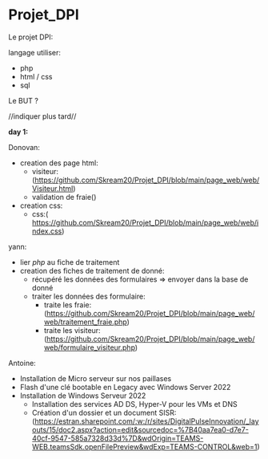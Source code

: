 # Projet_DPI

Le projet DPI:

langage utiliser:

- php
- html / css
- sql

Le BUT ?

//indiquer plus tard//

**day 1:**

Donovan:
- creation des page html:
    - visiteur: (https://github.com/Skream20/Projet_DPI/blob/main/page_web/web/Visiteur.html)
    - validation de fraie()
- creation css:
    - css:( https://github.com/Skream20/Projet_DPI/blob/main/page_web/web/index.css)

yann:

- lier *php* au fiche de traitement 
- creation des fiches de traitement de donné:
    - récupéré les données des formulaires => envoyer dans la base de donné
    - traiter les données des formulaire:
      - traite les fraie: (https://github.com/Skream20/Projet_DPI/blob/main/page_web/web/traitement_fraie.php)
      - traite les visiteur: (https://github.com/Skream20/Projet_DPI/blob/main/page_web/web/formulaire_visiteur.php)

Antoine:

- Installation de Micro serveur sur nos paillases
- Flash d'une clé bootable en Legacy avec Windows Server 2022
- Installation de Windows Serveur 2022
  - Installation des services AD DS, Hyper-V pour les VMs et DNS
  - Création d'un dossier et un document SISR: (https://estran.sharepoint.com/:w:/r/sites/DigitalPulseInnovation/_layouts/15/doc2.aspx?action=edit&sourcedoc=%7B40aa7ea0-d7e7-40cf-9547-585a7328d33d%7D&wdOrigin=TEAMS-WEB.teamsSdk.openFilePreview&wdExp=TEAMS-CONTROL&web=1)
